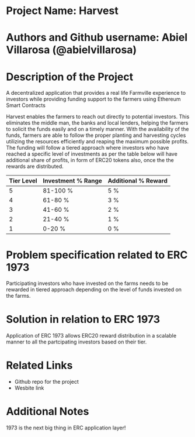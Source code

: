# Project Name: Harvest

# Authors and Github username: Abiel Villarosa (@abielvillarosa)

# Description of the Project 

A decentralized application that provides a real life Farmville experience to investors while providing funding support to the farmers using Ethereum Smart Contracts 

Harvest enables the farmers to reach out directly to potential investors. This eliminates the middle man, the banks and local lenders, helping the farmers to solicit the funds easily and on a timely manner. With the availability of the funds, farmers are able to follow the proper planting and harvesting cycles utilizing the resources efficiently and reaping the maximum possible profits.
The funding will follow a tiered approach where investors who have reached a specific level of investments as per the table below will have additional share of profits, in form of ERC20 tokens also, once the the rewards are distributed.

| Tier Level | Investment % Range | Additional % Reward |
| --- | --- | --- |
| 5 | 81-100 % | 5 % |
| 4 | 61-80 % | 3 % | 
| 3 | 41-60 %| 2 % |
| 2 | 21-40 % | 1 % | 
| 1 | 0-20 % | 0 % | 

# Problem specification related to ERC 1973

Participating investors who have invested on the farms needs to be rewarded in tiered approach depending on the level of funds invested on the farms.  

# Solution in relation to ERC 1973 

Application of ERC 1973 allows ERC20 reward distribution in a scalable manner to all the partcipating investors based on their tier. 

# Related Links

* Github repo for the project
* Wesbite link

# Additional Notes 

 1973 is the next big thing in ERC application layer!

